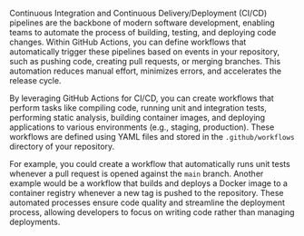 Continuous Integration and Continuous Delivery/Deployment (CI/CD) pipelines are the backbone of modern software development, enabling teams to automate the process of building, testing, and deploying code changes. Within GitHub Actions, you can define workflows that automatically trigger these pipelines based on events in your repository, such as pushing code, creating pull requests, or merging branches. This automation reduces manual effort, minimizes errors, and accelerates the release cycle.

By leveraging GitHub Actions for CI/CD, you can create workflows that perform tasks like compiling code, running unit and integration tests, performing static analysis, building container images, and deploying applications to various environments (e.g., staging, production). These workflows are defined using YAML files and stored in the `.github/workflows` directory of your repository.

For example, you could create a workflow that automatically runs unit tests whenever a pull request is opened against the `main` branch. Another example would be a workflow that builds and deploys a Docker image to a container registry whenever a new tag is pushed to the repository. These automated processes ensure code quality and streamline the deployment process, allowing developers to focus on writing code rather than managing deployments.